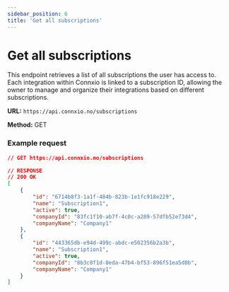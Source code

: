 ```yaml
---
sidebar_position: 6
title: 'Get all subscriptions'
---
```


# Get all subscriptions

This endpoint retrieves a list of all subscriptions the user has access to. Each integration within Connxio is linked to a subscription ID, allowing the owner to manage and organize their integrations based on different subscriptions.

**URL:** `https://api.connxio.no/subscriptions`

**Method:** <span class="method get">GET</span>

### **Example request**

```json
// GET https://api.connxio.no/subscriptions

// RESPONSE
// 200 OK
[
    {
        "id": "6714b8f3-1a1f-484b-823b-1e1fc918e229",
        "name": "Subscription1",
        "active": true,
        "companyId": "83fc1f10-ab7f-4c0c-a289-57dfb52e73d4",
        "companyName": "Company1"
    },
    {
        "id": "443365db-e94d-499c-abdc-e502356b2a3b",
        "name": "Subscription1",
        "active": true,
        "companyId": "8b3c0f1d-8eda-47b4-bf53-896f51ea5d0b",
        "companyName": "Company1"
    }
]

```